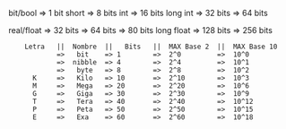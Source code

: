 bit/bool		 => 1 bit
short			  => 8 bits
int					=> 16 bits
long int		 => 32 bits
					  => 64 bits

real/float		 => 32 bits
					  => 64 bits
					  => 80 bits
long float		=> 128 bits
					  => 256 bits

```
	Letra   ||  Nombre  ||   Bits   ||  MAX Base 2  ||  MAX Base 10
			=>   bit	=> 1		=>  2^0			=>  10^0
			=>  nibble	=> 4 		=>  2^4			=>  10^1
			=>   byte	=> 8 		=>  2^8			=>  10^2
	  K		=>   Kilo	=> 10		=>  2^10		=>  10^3
	  M		=>   Mega	=> 20		=>  2^20		=>  10^6
	  G		=>   Giga	=> 30		=>  2^30		=>  10^9
	  T		=>   Tera	=> 40		=>  2^40		=>  10^12
	  P		=>   Peta	=> 50		=>  2^50		=>  10^15
	  E		=>   Exa	=> 60		=>  2^60		=>  10^18
```